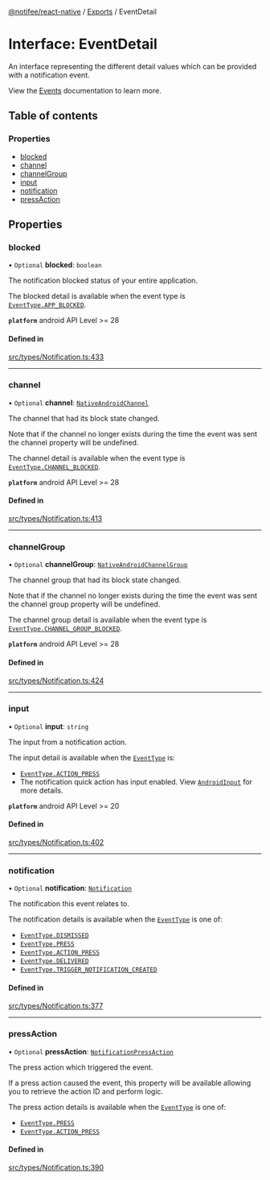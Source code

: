 [@notifee/react-native](../README.md) / [Exports](../modules.md) / EventDetail

# Interface: EventDetail

An interface representing the different detail values which can be provided with a notification event.

View the [Events](/react-native/docs/events) documentation to learn more.

## Table of contents

### Properties

- [blocked](EventDetail.md#blocked)
- [channel](EventDetail.md#channel)
- [channelGroup](EventDetail.md#channelgroup)
- [input](EventDetail.md#input)
- [notification](EventDetail.md#notification)
- [pressAction](EventDetail.md#pressaction)

## Properties

### blocked

• `Optional` **blocked**: `boolean`

The notification blocked status of your entire application.

The blocked detail is available when the event type is [`EventType.APP_BLOCKED`](/react-native/reference/eventtype#app_blocked).

**`platform`** android API Level >= 28

#### Defined in

[src/types/Notification.ts:433](https://github.com/cabljac/react-native-notifee/blob/4d792c9/src/types/Notification.ts#L433)

___

### channel

• `Optional` **channel**: [`NativeAndroidChannel`](NativeAndroidChannel.md)

The channel that had its block state changed.

Note that if the channel no longer exists during the time the event was sent the channel property will be undefined.

The channel detail is available when the event type is [`EventType.CHANNEL_BLOCKED`](/react-native/reference/eventtype#channel_blocked).

**`platform`** android API Level >= 28

#### Defined in

[src/types/Notification.ts:413](https://github.com/cabljac/react-native-notifee/blob/4d792c9/src/types/Notification.ts#L413)

___

### channelGroup

• `Optional` **channelGroup**: [`NativeAndroidChannelGroup`](NativeAndroidChannelGroup.md)

The channel group that had its block state changed.

Note that if the channel no longer exists during the time the event was sent the channel group property will be undefined.

The channel group detail is available when the event type is [`EventType.CHANNEL_GROUP_BLOCKED`](/react-native/reference/eventtype#channel_group_blocked).

**`platform`** android API Level >= 28

#### Defined in

[src/types/Notification.ts:424](https://github.com/cabljac/react-native-notifee/blob/4d792c9/src/types/Notification.ts#L424)

___

### input

• `Optional` **input**: `string`

The input from a notification action.

The input detail is available when the [`EventType`](/react-native/reference/eventtype) is:

- [`EventType.ACTION_PRESS`](/react-native/reference/eventtype#action_press)
- The notification quick action has input enabled. View [`AndroidInput`](/react-native/reference/androidinput) for more details.

**`platform`** android API Level >= 20

#### Defined in

[src/types/Notification.ts:402](https://github.com/cabljac/react-native-notifee/blob/4d792c9/src/types/Notification.ts#L402)

___

### notification

• `Optional` **notification**: [`Notification`](Notification.md)

The notification this event relates to.

The notification details is available when the [`EventType`](/react-native/reference/eventtype) is one of:

 - [`EventType.DISMISSED`](/react-native/reference/eventtype#dismissed)
 - [`EventType.PRESS`](/react-native/reference/eventtype#press)
 - [`EventType.ACTION_PRESS`](/react-native/reference/eventtype#action_press)
 - [`EventType.DELIVERED`](/react-native/reference/eventtype#delivered)
 - [`EventType.TRIGGER_NOTIFICATION_CREATED`](/react-native/reference/eventtype#trigger_notification_created)

#### Defined in

[src/types/Notification.ts:377](https://github.com/cabljac/react-native-notifee/blob/4d792c9/src/types/Notification.ts#L377)

___

### pressAction

• `Optional` **pressAction**: [`NotificationPressAction`](NotificationPressAction.md)

The press action which triggered the event.

If a press action caused the event, this property will be available allowing you to retrieve the
action ID and perform logic.

The press action details is available when the [`EventType`](/react-native/reference/eventtype) is one of:

- [`EventType.PRESS`](/react-native/reference/eventtype#press)
- [`EventType.ACTION_PRESS`](/react-native/reference/eventtype#action_press)

#### Defined in

[src/types/Notification.ts:390](https://github.com/cabljac/react-native-notifee/blob/4d792c9/src/types/Notification.ts#L390)
